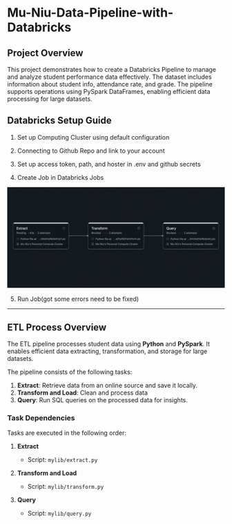 # Mu-Niu-Data-Pipeline-with-Databricks


## Project Overview

This project demonstrates how to create a Databricks Pipeline to manage and analyze student performance data effectively. The dataset includes information about student info, attendance rate, and grade. The pipeline supports operations using PySpark DataFrames, enabling efficient data processing for large datasets.


## Databricks Setup Guide

1. Set up Computing Cluster using default configuration

2. Connecting to Github Repo and link to your account

3. Set up access token, path, and hoster in .env and github secrets

4. Create Job in Databricks Jobs

![](data/job.png)

5. Run Job(got some errors need to be fixed)

---

## ETL Process Overview

The ETL pipeline processes student data using **Python** and **PySpark**. It enables efficient data extracting, transformation, and storage for large datasets.



The pipeline consists of the following tasks:
1. **Extract**: Retrieve data from an online source and save it locally.
2. **Transform and Load**: Clean and process data
3. **Query**: Run SQL queries on the processed data for insights.



### Task Dependencies

Tasks are executed in the following order:

1. **Extract**  
   - Script: `mylib/extract.py`

2. **Transform and Load**  
   - Script: `mylib/transform.py`

3. **Query**  
   - Script: `mylib/query.py`

